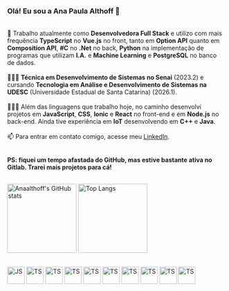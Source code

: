 ### Olá! Eu sou a **Ana Paula Althoff** 👋

<br>🔭 Trabalho atualmente como **Desenvolvedora Full Stack** e utilizo com mais frequência **TypeScript** no **Vue.js** no front, tanto em **Option API** quanto em **Composition API**, **#C** no **.Net** no back, **Python** na implementação de programas que utilizam **I.A.** e **Machine Learning** e **PostgreSQL** no banco de dados.<br>
<br>👩🏼‍🎓 **Técnica em Desenvolvimento de Sistemas no Senai** (2023.2) e cursando **Tecnologia em Análise e Desenvolvimento de Sistemas na UDESC** (Universidade Estadual de Santa Catarina) (2026.1).<br>
<br>👩🏼‍💻 Além das linguagens que trabalho hoje, no caminho desenvolvi projetos em **JavaScript**, **CSS**, **Ionic** e **React** no front-end e em **Node.js** no back-end. Ainda tive experiência em **IoT** desenvolvendo em **C++** e **Java**.<br>
<br>📫 Para entrar em contato comigo, acesse meu [LinkedIn](https://www.linkedin.com/in/anapaulaalthoff/).<br>

<br>**PS: fiquei um tempo afastada do GitHub, mas estive bastante ativa no Gitlab. Trarei mais projetos para cá!**<br>

##

<div>
    <div>
        <img src="https://github-readme-stats.vercel.app/api?username=anaalthoff&hide=contribs,issues&show_icons=true&theme=radical&hide_rank=true" alt="Anaalthoff's GitHub stats" style="height: 160px;>
    </div>
    <div>
        <a href="https://github.com/anaalthoff/github-readme-stats">
            <img src="https://github-readme-stats.vercel.app/api/top-langs/?username=anaalthoff&layout=compact&langs_count=8&theme=radical" alt="Top Langs" style="height: 160px;">
        </a>
    </div>
</div>

##

<div style="display: inline-block">           
<img align="center" alt="JS" heitgh="50" width="40" src="https://cdn.jsdelivr.net/gh/devicons/devicon/icons/javascript/javascript-original.svg"/> 
<img align="center" alt="TS" heitgh="50" width="40" src="https://cdn.jsdelivr.net/gh/devicons/devicon/icons/typescript/typescript-original.svg"/> 
<img align="center" alt="TS" heitgh="50" width="40" src="https://cdn.jsdelivr.net/gh/devicons/devicon/icons/html5/html5-original.svg" /> 
<img align="center" alt="TS" heitgh="50" width="40" src="https://cdn.jsdelivr.net/gh/devicons/devicon/icons/css3/css3-original.svg" /> 
<img align="center" alt="TS" heitgh="50" width="40" src="https://cdn.jsdelivr.net/gh/devicons/devicon/icons/vuejs/vuejs-original.svg" /> 
<img align="center" alt="TS" heitgh="50" width="40" src="https://cdn.jsdelivr.net/gh/devicons/devicon/icons/react/react-original.svg" /> 
<img align="center" alt="TS" heitgh="50" width="40" src="https://cdn.jsdelivr.net/gh/devicons/devicon/icons/csharp/csharp-original.svg" /> 
<img align="center" alt="TS" heitgh="50" width="40" src="https://cdn.jsdelivr.net/gh/devicons/devicon/icons/dotnetcore/dotnetcore-original.svg" /> 
<img align="center" alt="TS" heitgh="50" width="40" src="https://cdn.jsdelivr.net/gh/devicons/devicon/icons/nodejs/nodejs-original.svg" /> 
<img align="center" alt="TS" heitgh="50" width="40" src="https://cdn.jsdelivr.net/gh/devicons/devicon/icons/postgresql/postgresql-original.svg" />  
</div>
